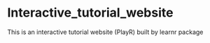 # Interactive_tutorial_website
This is an interactive tutorial website (PlayR) built by learnr package 
